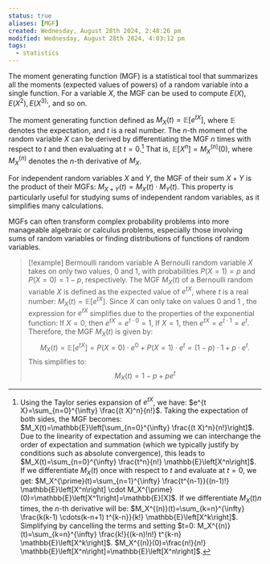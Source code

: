```yaml
---
status: true
aliases: [MGF]
created: Wednesday, August 28th 2024, 2:48:26 pm
modified: Wednesday, August 28th 2024, 4:03:12 pm
tags:
  - statistics
---
```


The moment generating function (MGF) is a statistical tool that summarizes all the moments (expected values of powers) of a random variable into a single function. For a variable $X$, the MGF can be used to compute $E(X), E(X^2), E(X^{3),}$, and so on.

The moment generating function defined as $M_X(t)=\mathbb{E}\left[e^{t X}\right]$, where $\mathbb{E}$ denotes the expectation, and $t$ is a real number. The $n$-th moment of the random variable $X$ can be derived by differentiating the MGF $n$ times with respect to $t$ and then evaluating at $t=0$.[^1] That is, $\mathbb{E}\left[X^n\right]=M_X^{(n)}(0)$, where $M_X^{(n)}$ denotes the $n$-th derivative of $M_X$.

For independent random variables $X$ and $Y$, the MGF of their sum $X+Y$ is the product of their MGFs: $M_{X+Y}(t)=M_X(t) \cdot M_Y(t)$. This property is particularly useful for studying sums of independent random variables, as it simplifies many calculations.

MGFs can often transform complex probability problems into more manageable algebraic or calculus problems, especially those involving sums of random variables or finding distributions of functions of random variables.


> [!example] Bermoulli random variable
> A Bernoulli random variable $X$ takes on only two values, 0 and 1, with probabilities $P(X=1)=p$ and $P(X=0)=1-p$, respectively.
> The MGF $M_X(t)$ of a Bernoulli random variable $X$ is defined as the expected value of $e^{t X}$, where $t$ is a real number: $M_X(t)=\mathbb{E}\left[e^{t X}\right]$.
> Since $X$ can only take on values 0 and 1 , the expression for $e^{t X}$ simplifies due to the properties of the exponential function: If $X=0$, then $e^{t X}=e^{t \cdot 0}=1$, If $X=1$, then $e^{t X}=e^{t \cdot 1}=e^t$. Therefore, the MGF $M_X(t)$ is given by:
> $$M_X(t)=\mathbb{E}\left[e^{t X}\right]=P(X=0) \cdot e^0+P(X=1) \cdot e^t=(1-p) \cdot 1+p \cdot e^t.$$
> This simplifies to:
> $$M_X(t)=1-p+p e^t$$






> [^1]: Using the Taylor series expansion of $e^{t X}$, we have: $e^{t X}=\sum_{n=0}^{\infty} \frac{(t X)^n}{n!}$. Taking the expectation of both sides, the MGF becomes: $M_X(t)=\mathbb{E}\left[\sum_{n=0}^{\infty} \frac{(t X)^n}{n!}\right]$. Due to the linearity of expectation and assuming we can interchange the order of expectation and summation (which we typically justify by conditions such as absolute convergence), this leads to $M_X(t)=\sum_{n=0}^{\infty} \frac{t^n}{n!} \mathbb{E}\left[X^n\right]$. If we differentiate $M_X(t)$ once with respect to $t$ and evaluate at $t=0$, we get: $M_X^{\prime}(t)=\sum_{n=1}^{\infty} \frac{t^{n-1}}{(n-1)!} \mathbb{E}\left[X^n\right] \cdot M_X^{\prime}(0)=\mathbb{E}\left[X^1\right]=\mathbb{E}[X]$. If we differentiate $M_X(t) n$ times, the $n$-th derivative will be: $M_X^{(n)}(t)=\sum_{k=n}^{\infty} \frac{k(k-1) \cdots(k-n+1) t^{k-n}}{k!} \mathbb{E}\left[X^k\right]$. Simplifying by cancelling the terms and setting $t=0: M_X^{(n)}(t)=\sum_{k=n}^{\infty} \frac{k!}{(k-n)!n!} t^{k-n} \mathbb{E}\left[X^k\right]$. $M_X^{(n)}(0)=\frac{n!}{n!} \mathbb{E}\left[X^n\right]=\mathbb{E}\left[X^n\right]$.



